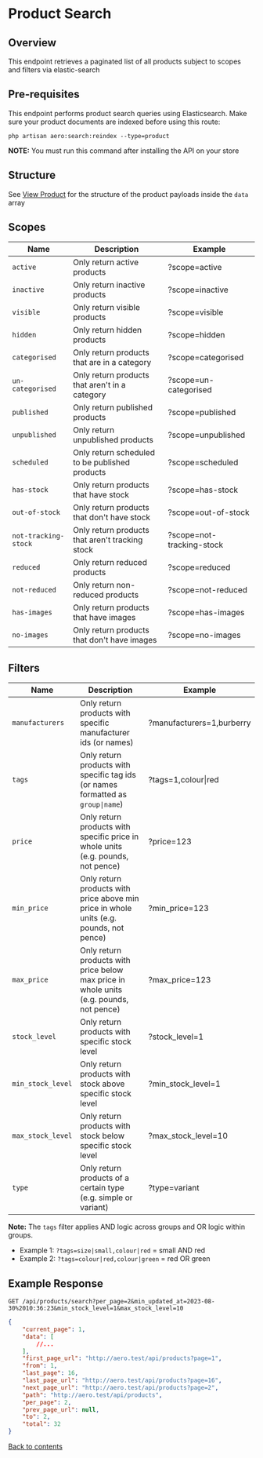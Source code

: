 # Product Search

## Overview

This endpoint retrieves a paginated list of all products subject to scopes and filters via elastic-search

## Pre-requisites

This endpoint performs product search queries using Elasticsearch. Make sure your product documents are indexed before using this route:

```
php artisan aero:search:reindex --type=product
```

**NOTE:** You must run this command after installing the API on your store

## Structure

See [View Product](VIEW.md) for the structure of the product payloads inside the `data` array

## Scopes

| Name                 | Description                                     | Example                   |
|----------------------|-------------------------------------------------|---------------------------|
| `active`             | Only return active products                     | ?scope=active             |
| `inactive`           | Only return inactive products                   | ?scope=inactive           |
| `visible`            | Only return visible products                    | ?scope=visible            |
| `hidden`             | Only return hidden products                     | ?scope=hidden             |
| `categorised`        | Only return products that are in a category     | ?scope=categorised        |
| `un-categorised`     | Only return products that aren't in a category  | ?scope=un-categorised     |
| `published`          | Only return published products                  | ?scope=published          |
| `unpublished`        | Only return unpublished products                | ?scope=unpublished        |
| `scheduled`          | Only return scheduled to be published products  | ?scope=scheduled          |
| `has-stock`          | Only return products that have stock            | ?scope=has-stock          |
| `out-of-stock`       | Only return products that don't have stock      | ?scope=out-of-stock       |
| `not-tracking-stock` | Only return products that aren't tracking stock | ?scope=not-tracking-stock |
| `reduced`            | Only return reduced products                    | ?scope=reduced            |
| `not-reduced`        | Only return non-reduced products                | ?scope=not-reduced        |
| `has-images`         | Only return products that have images           | ?scope=has-images         |
| `no-images`          | Only return products that don't have images     | ?scope=no-images          |

## Filters

| Name              | Description                                                                               | Example                                                             |
|-------------------|-------------------------------------------------------------------------------------------|---------------------------------------------------------------------|
| `manufacturers`   | Only return products with specific manufacturer ids (or names)                            | <span style="white-space: nowrap;">?manufacturers=1,burberry</span> |
| `tags`            | Only return products with specific tag ids (or names formatted as `group\|name`)          | <span style="white-space: nowrap;">?tags=1,colour\|red</span>       |
| `price`           | Only return products with specific price in whole units (e.g. pounds, not pence)          | ?price=123                                                          |
| `min_price`       | Only return products with price above min price in whole units (e.g. pounds, not pence)   | ?min_price=123                                                      |
| `max_price`       | Only return products with price below max price in whole units (e.g. pounds, not pence)   | ?max_price=123                                                      |
| `stock_level`     | Only return products with specific stock level                                            | ?stock_level=1                                                      |
| `min_stock_level` | Only return products with stock above specific stock level                                | ?min_stock_level=1                                                  |
| `max_stock_level` | Only return products with stock below specific stock level                                | ?max_stock_level=10                                                 |
| `type`            | Only return products of a certain type (e.g. simple or variant)                           | ?type=variant                                                       |

**Note:** The `tags` filter applies AND logic across groups and OR logic within groups.  
- Example 1: `?tags=size|small,colour|red` = small AND red  
- Example 2: `?tags=colour|red,colour|green` = red OR green

## Example Response

```http request
GET /api/products/search?per_page=2&min_updated_at=2023-08-30%2010:36:23&min_stock_level=1&max_stock_level=10
```

```json lines
{
    "current_page": 1,
    "data": [
        //...
    ],
    "first_page_url": "http://aero.test/api/products?page=1",
    "from": 1,
    "last_page": 16,
    "last_page_url": "http://aero.test/api/products?page=16",
    "next_page_url": "http://aero.test/api/products?page=2",
    "path": "http://aero.test/api/products",
    "per_page": 2,
    "prev_page_url": null,
    "to": 2,
    "total": 32
}
```

[Back to contents](../../README.md#table-of-contents)

